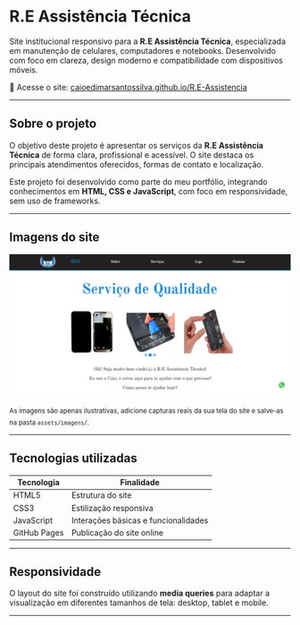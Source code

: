 # R.E Assistência Técnica

Site institucional responsivo para a **R.E Assistência Técnica**, especializada em manutenção de celulares, computadores e notebooks. Desenvolvido com foco em clareza, design moderno e compatibilidade com dispositivos móveis.

🔗 Acesse o site: [caioedimarsantossilva.github.io/R.E-Assistencia](https://caioedimarsantossilva.github.io/R.E-Assistencia/)

---

## Sobre o projeto

O objetivo deste projeto é apresentar os serviços da **R.E Assistência Técnica** de forma clara, profissional e acessível. O site destaca os principais atendimentos oferecidos, formas de contato e localização.

Este projeto foi desenvolvido como parte do meu portfólio, integrando conhecimentos em **HTML, CSS e JavaScript**, com foco em responsividade, sem uso de frameworks.

---

## Imagens do site

![Página Inicial](/assets/imagens/RE_assistencia.png)


<sub>As imagens são apenas ilustrativas, adicione capturas reais da sua tela do site e salve-as na pasta `assets/imagens/`.</sub>

---

## Tecnologias utilizadas

| Tecnologia | Finalidade                         |
|------------|------------------------------------|
| HTML5      | Estrutura do site                  |
| CSS3       | Estilização responsiva             |
| JavaScript | Interações básicas e funcionalidades |
| GitHub Pages | Publicação do site online       |

---

## Responsividade

O layout do site foi construído utilizando **media queries** para adaptar a visualização em diferentes tamanhos de tela: desktop, tablet e mobile.

---



